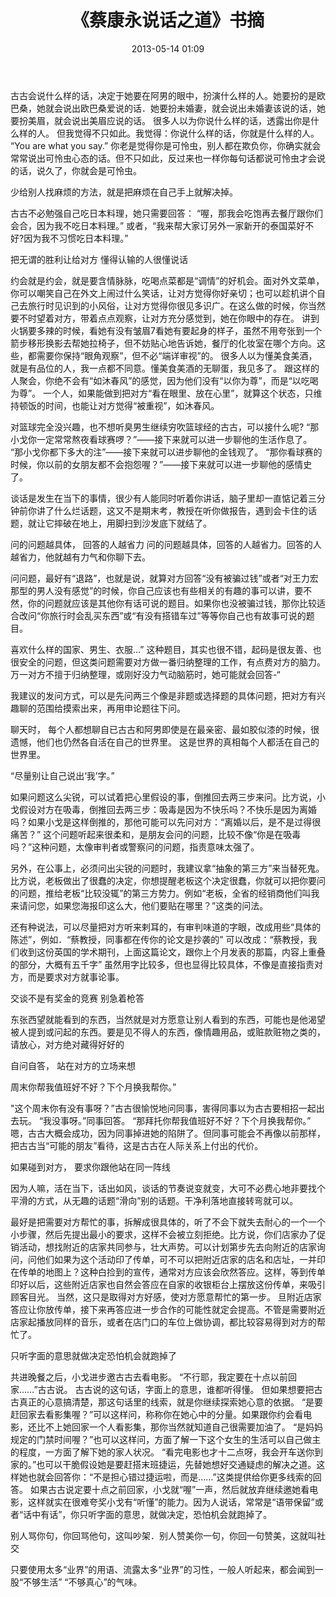 ﻿---
layout: post
title: "《蔡康永说话之道》书摘"
date: 2013-05-14 01:09
comments: true
categories: book
tags: [book, 蔡康永说话之道, skill]
---

古古会说什么样的话，决定于她要在阿男的眼中，扮演什么样的人。她要扮的是欧巴桑，她就会说出欧巴桑爱说的话．她要扮未婚妻，就会说出未婚妻该说的话，她要扮美眉，就会说出美眉应说的话。
很多人以为你说什么样的话，透露出你是什么样的人。
但我觉得不只如此。我觉得：你说什么样的话，你就是什么样的人。 “You are what
you say.”
你老是觉得你是可怜虫，别人都在欺负你，你确实就会常常说出可怜虫心态的话。但不只如此，反过来也一样你每句话都说可怜虫才会说的话，说久了，你就会是可怜虫。

 
<!--more-->
少给别人找麻烦的方法，就是把麻烦在自己手上就解决掉。

古古不必勉强自己吃日本料理，她只需要回答：
“喔，那我会吃饱再去餐厅跟你们会合，因为我不吃日本料理。”
或者，“我来帮大家订另外一家新开的泰国菜好不好?因为我不习惯吃日本料理。”

 

把无谓的胜利让给对方 懂得认输的人很懂说话 

约会就是约会，就是要含情脉脉，吃喝点菜都是“调情”的好机会。面对外文菜单，你可以嘲笑自己在外文上闹过什么笑话，让对方觉得你好亲切；也可以趁机讲个自己去旅行时见识到的小风俗，让对方觉得你很见多识广。在这么做的时候，你当然要不时望着对方，带着点点观察，让对方充分感觉到，她在你眼中的存在。
讲到火锅要多辣的时候，看她有没有皱眉7看她有要起身的样子，虽然不用夸张到一个箭步移形换影去帮她拉椅子，但不妨贴心地告诉她，餐厅的化妆室在哪个方向。这些，都需要你保持“眼角观察”，但不必“端详审视”的。
很多人以为懂美食美酒，就是有品位的人，我一点都不同意。懂美食美酒的无聊蛋，我见多了。
跟这样的人聚会，你绝不会有“如沐春风”的感觉，因为他们没有“以你为尊”，而是“以吃喝为尊”。
一个人，如果能做到把对方“看在眼里、放在心里”，就算这个状态，只维持顿饭的时间，也能让对方觉得“被重视”，如沐春风。

 

对篮球完全没兴趣，也不想听臭男生继续穷吹篮球经的古古，可以接什么呢?
“那小戈你一定常常熬夜看球赛啰？”——接下来就可以进一步聊他的生活作息了。
“那小戈你都下多大的注”——接下来就可以进步聊他的金钱观了。
“那你看球赛的时候，你以前的女朋友都不会抱怨喔？”——接下来就可以进一步聊他的感情史了。

谈话是发生在当下的事情，很少有人能同时听着你讲话，脑子里却一直惦记着三分钟前你讲了什么烂话题，这又不是期末考，教授在听你做报告，遇到会卡住的话题，就让它摔破在地上，用脚扫到沙发底下就结了。

 

问的问题越具体， 回答的人越省力
问的问题越具体，回答的人越省力。回答的人越省力，他就越有力气和你聊下去。

问问题，最好有“退路”，也就是说，就算对方回答“没有被骗过钱”或者“对王力宏那型的男人没有感觉”的时候，你自己应该也有些相关的有趣的事可以讲，要不然，你的问题就应该是其他你有话可说的题目。如果你也没被骗过钱，那你比较适合改问“你旅行时会乱买东西”或“有没有搭错车过”等等你自己也有故事可说的题目。

喜欢什么样的国家、男生、衣服…”
这种题目，其实也很不错，起码是很友善、也很安全的问题，但这类问题需要对方做一番归纳整理的工作，有点费对方的脑力。万一对方不擅于归纳整理，或刚好没力气动脑筋时，她可能就会回答-“

我建议的发问方式，可以是先问两三个像是非题或选择题的具体问题，把对方有兴趣聊的范围给摸索出来，再用申论题往下问。

 

聊天时，
每个人都想聊自已古古和阿男即使是在最亲密、最如胶似漆的时候，很遗憾，他们也仍然各自活在自己的世界里。
这是世界的真相每个人都活在自己的世界里。

“尽量别让自己说出‘我’字。”

 

如果问题这么尖锐，可以试着把心里假设的事，倒推回去两三步来问。比方说，小戈假设对方在吸毒，倒推回去两三步：吸毒是因为不快乐吗？不快乐是因为离婚吗？如果小戈是这样倒推的，那他可能可以先问对方：“离婚以后，是不是过得很痛苦？”
这个问题听起来很柔和，是朋友会问的问题，比较不像“你是在吸毒吗？”这种问题，太像审判者或警察问的问题，指责意味太强了。

另外，在公事上，必须问出尖锐的问题时，我建议拿“抽象的第三方”来当替死鬼。
比方说，老板做出了很蠢的决定，你想提醒老板这个决定很蠢，你就可以把你要问的问题，推给老板“比较没辄”的第三方势力。例如“老板，全省的经销商他们叫我来请问您，如果您海报印这么大，他们要贴在哪里？”这类的问法。

还有种说法，可以尽量把对方听来剌耳的，有审判味道的字眼，改成用些“具体的陈述”，例如．“蔡教授，同事都在传你的论文是抄袭的”
可以改成：“蔡教授，我们收到这份英国的学术期刊，上面这篇论文，跟你上个月发表的那篇，内容上重叠的部分，大概有五千字”
虽然用字比较多，但也显得比较具体，不像是直接指责对方，而是要求对方就事论事。

 

交谈不是有奖金的竞赛 别急着枪答

东张西望就能看到的东西，当然就是对方愿意让别人看到的东西，可能也是他渴望被人提到或问起的东西。要是见不得人的东西，像情趣用品，或赃款赃物之类的，请放心，对方绝对藏得好好的

 

自问自答， 站在对方的立场来想

周末你帮我值班好不好？下个月换我帮你。”

"这个周末你有没有事呀？”古古很愉悦地问同事，害得同事以为古古要相招一起出去玩。
“我没事呀。”同事回答。 “那拜托你帮我值班好不好？下个月换我帮你。”
嗯，古古大概会成功，因为同事掉进她的陷阱了。但同事可能会不再像以前那样，把古古当“可能的朋友”看待，这是古古在人际关系上付出的代价。

 

如果碰到对方， 要求你跟他站在同一阵线

因为人嘛，活在当下，话出如风，谈话的节奏说变就变，大可不必费心地非要找个平滑的方式，从无趣的话题“滑向”别的话题。干净利落地直接转弯就可以。

 

最好是把需要对方帮忙的事，拆解成很具体的，听了不会下就失去耐心的一个一个小步骤，然后先提出最小的要求，这样不会被立刻拒绝。比方说，你们店家办了促销活动，想找附近的店家共同参与，壮大声势。可以计划第步先去向附近的店家询问，问他们如果为这个活动印了传单，可不可以把附近店家的店名和店址，一并印在传单的地图上？这种白捡到的宣传，通常对方应该会欣然答应。这样，等到传单印好以后，这些附近店家也自然会答应在自家的收银柜台上摆放这份传单，来吸引顾客目光。
当然，这只是取得对方好感，使对方愿意帮忙的第一步。
旦附近店家答应让你放传单，接下来再答应进一步合作的可能性就定会提高。不管是需要附近店家起播放同样的音乐，或者在店门口的车位上做协调，都比较容易得到对方的帮忙了。

 

只听字面的意思就做决定恐怕机会就跑掉了

共进晚餐之后，小戈进步邀古古去看电影。
“不行耶，我定要在十点以前回家……”古古说。
古古说的这句话，字面上的意思，谁都听得懂。
但如果想要把古古真正的心意搞清楚，那这句话里的线索，就是你继续探索她心意的依据。
“是要赶回家去看影集喔？”可以这样问，称称你在她心中的分量。如果跟你约会看电影，还比不上她回家一个人看影集，那你当然就知道自己很需要加油了。
“是妈妈规定的门禁时间喔？”也可以这样问，方面了解一下这个女生的生活可以自己做主的程度，一方面了解下她的家人状况。
“看完电影也才十二点呀，我会开车送你到家的。”也可以干脆假设她是要赶搭末班捷运，先替她想好交通疑虑的解决之道。这样她也就会回答你：“不是担心错过捷运啦，而是……”这类提供给你更多线索的回答。
如果古古说定要十点之前回家，小戈就“喔”一声，然后就放弃继续邀她看电影，这样就实在很难夸奖小戈有“听懂”的能力。因为人说话，常常是“语带保留”或者“话中有话”，你只听字面的意思，就做决定，恐怕机会就跑掉了。

 

别人骂你句，你回骂他句，这叫吵架．别人赞美你一句，你回一句赞美，这就叫社交

 

只要使用太多“业界”的用语、流露太多“业界”的习性，一般人听起来，都会闻到一股“不够生活”
“不够真心”的气味。